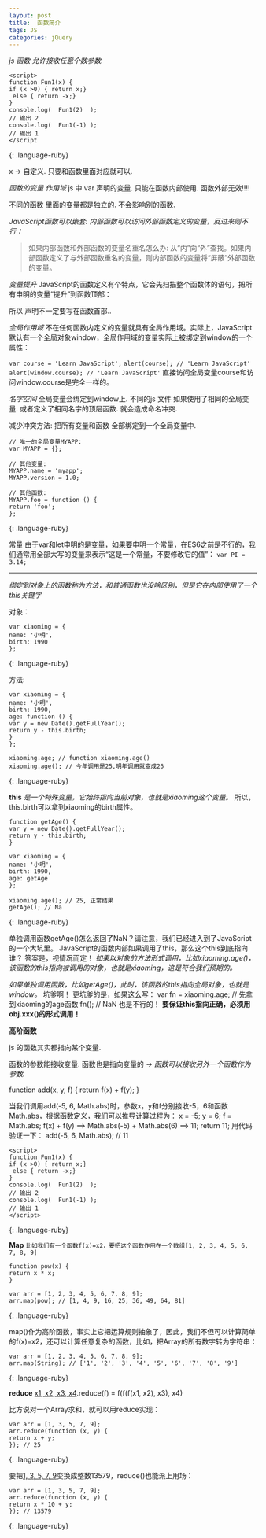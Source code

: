 ```yaml
---
layout: post
title:  函数简介
tags: JS
categories: jQuery
---
```





*js 函数 允许接收任意个数参数.*

~~~
<script>
function Fun1(x) {
if (x >0) { return x;}
 else { return -x;}
}
console.log(  Fun1(2)  );
// 输出 2
console.log(  Fun1(-1) );
// 输出 1
</script
~~~
{: .language-ruby}

x → 自定义. 只要和函数里面对应就可以.




*函数的变量 作用域*
js 中 var 声明的变量. 只能在函数内部使用. 函数外部无效!!!!

不同的函数 里面的变量都是独立的. 不会影响别的函数.


*JavaScript函数可以嵌套: 内部函数可以访问外部函数定义的变量，反过来则不行：*

> 如果内部函数和外部函数的变量名重名怎么办: 从“内”向“外”查找。如果内部函数定义了与外部函数重名的变量，则内部函数的变量将“屏蔽”外部函数的变量。



*变量提升*
JavaScript的函数定义有个特点，它会先扫描整个函数体的语句，把所有申明的变量“提升”到函数顶部：

所以 声明不一定要写在函数首部..




*全局作用域*
不在任何函数内定义的变量就具有全局作用域。实际上，JavaScript默认有一个全局对象window，全局作用域的变量实际上被绑定到window的一个属性：

`var course = 'Learn JavaScript';`
`alert(course); // 'Learn JavaScript'`
`alert(window.course); // 'Learn JavaScript'`
直接访问全局变量course和访问window.course是完全一样的。





*名字空间*
全局变量会绑定到window上.
不同的js 文件 如果使用了相同的全局变量. 或者定义了相同名字的顶层函数. 
就会造成命名冲突.  

减少冲突方法:
把所有变量和函数 全部绑定到一个全局变量中.

~~~
// 唯一的全局变量MYAPP:
var MYAPP = {};

// 其他变量:
MYAPP.name = 'myapp';
MYAPP.version = 1.0;

// 其他函数:
MYAPP.foo = function () {
return 'foo';
};
~~~
{: .language-ruby}





常量
由于var和let申明的是变量，如果要申明一个常量，在ES6之前是不行的，我们通常用全部大写的变量来表示“这是一个常量，不要修改它的值”：
`var PI = 3.14;`









---

*绑定到对象上的函数称为方法，和普通函数也没啥区别，但是它在内部使用了一个this关键字*


对象：
~~~
var xiaoming = {
name: '小明',
birth: 1990
};
~~~
{: .language-ruby}

方法:

~~~
var xiaoming = {
name: '小明',
birth: 1990,
age: function () {
var y = new Date().getFullYear();
return y - this.birth;
}
};

xiaoming.age; // function xiaoming.age()
xiaoming.age(); // 今年调用是25,明年调用就变成26
~~~
{: .language-ruby}

**this**
*是一个特殊变量，它始终指向当前对象，也就是xiaoming这个变量。*
所以，this.birth可以拿到xiaoming的birth属性。




~~~
function getAge() {
var y = new Date().getFullYear();
return y - this.birth;
}

var xiaoming = {
name: '小明',
birth: 1990,
age: getAge
};

xiaoming.age(); // 25, 正常结果
getAge(); // Na
~~~
{: .language-ruby}

单独调用函数getAge()怎么返回了NaN？请注意，我们已经进入到了JavaScript的一个大坑里。
JavaScript的函数内部如果调用了this，那么这个this到底指向谁？
答案是，视情况而定！
*如果以对象的方法形式调用，比如xiaoming.age()，该函数的this指向被调用的对象，也就是xiaoming，这是符合我们预期的。*

*如果单独调用函数，比如getAge()，此时，该函数的this指向全局对象，也就是window。*
坑爹啊！
更坑爹的是，如果这么写：
var fn = xiaoming.age; // 先拿到xiaoming的age函数
fn(); // NaN
也是不行的！
**要保证this指向正确，必须用obj.xxx()的形式调用！**








**高阶函数**

js 的函数其实都指向某个变量.

函数的参数能接收变量.  函数也是指向变量的 
*→ 函数可以接收另外一个函数作为参数.*

function add(x, y, f) {
return f(x) + f(y);
}

当我们调用add(-5, 6, Math.abs)时，参数x，y和f分别接收-5，6和函数Math.abs，根据函数定义，我们可以推导计算过程为：
x = -5;
y = 6;
f = Math.abs;
f(x) + f(y) ==\> Math.abs(-5) + Math.abs(6) ==\> 11;
return 11;
用代码验证一下：
add(-5, 6, Math.abs); // 11









~~~
<script>
function Fun1(x) {
if (x >0) { return x;}
 else { return -x;}
}
console.log(  Fun1(2)  );
// 输出 2
console.log(  Fun1(-1) );
// 输出 1
</script>
~~~
{: .language-ruby}







**Map**
`比如我们有一个函数f(x)=x2，要把这个函数作用在一个数组[1, 2, 3, 4, 5, 6, 7, 8, 9]`


~~~
function pow(x) {
return x * x;
}

var arr = [1, 2, 3, 4, 5, 6, 7, 8, 9];
arr.map(pow); // [1, 4, 9, 16, 25, 36, 49, 64, 81]
~~~
{: .language-ruby}



map()作为高阶函数，事实上它把运算规则抽象了，因此，我们不但可以计算简单的f(x)=x2，还可以计算任意复杂的函数，比如，把Array的所有数字转为字符串：
~~~
var arr = [1, 2, 3, 4, 5, 6, 7, 8, 9];
arr.map(String); // ['1', '2', '3', '4', '5', '6', '7', '8', '9']
~~~
{: .language-ruby}








**reduce**
[x1, x2, x3, x4]().reduce(f) = f(f(f(x1, x2), x3), x4)




比方说对一个Array求和，就可以用reduce实现：
~~~
var arr = [1, 3, 5, 7, 9];
arr.reduce(function (x, y) {
return x + y;
}); // 25
~~~
{: .language-ruby}



要把[1, 3, 5, 7, 9]()变换成整数13579，reduce()也能派上用场：

~~~
var arr = [1, 3, 5, 7, 9];
arr.reduce(function (x, y) {
return x * 10 + y;
}); // 13579
~~~
{: .language-ruby}












